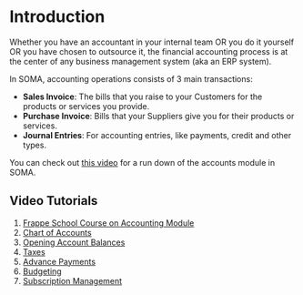 
# Introduction


Whether you have an accountant in your internal team OR you do it yourself OR you have chosen to outsource it, the financial accounting process is at the center of any business management system (aka an ERP system).


In SOMA, accounting operations consists of 3 main transactions:


* **Sales Invoice**: The bills that you raise to your Customers for the products or services you provide.
* **Purchase Invoice**: Bills that your Suppliers give you for their products or services.
* **Journal Entries**: For accounting entries, like payments, credit and other types.


You can check out [this video](https://www.youtube.com/watch?v=5wjollWN0OA) for a run down of the accounts module in SOMA.


## Video Tutorials


1. [Frappe School Course on Accounting Module](https://frappe.school/courses/erpnext-accounting)
2. [Chart of Accounts](https://docs.erpnext.com/docs/v13/user/videos/learn/chart-of-accounts.html)
3. [Opening Account Balances](https://docs.erpnext.com/docs/v13/user/videos/learn/opening-account-balances.html)
4. [Taxes](https://docs.erpnext.com/docs/v13/user/videos/learn/taxes.html)
5. [Advance Payments](https://docs.erpnext.com/docs/v13/user/videos/learn/advance-payments.html)
6. [Budgeting](https://docs.erpnext.com/docs/v13/user/videos/learn/budgeting.html)
7. [Subscription Management](https://docs.erpnext.com/docs/v13/user/videos/learn/subscription.html)


